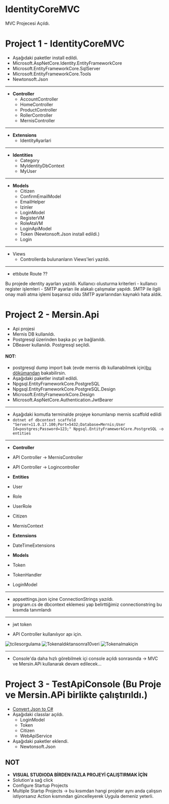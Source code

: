 
# IdentityCoreMVC
MVC Projecesi Açıldı.


# Project 1 - IdentityCoreMVC
- Aşağıdaki paketler install edildi.
- Microsoft.AspNetCore.Identity.EntityFrameworkCore
- Microsoft.EntityFrameworkCore.SqlServer
- Microsoft.EntityFrameworkCore.Tools
- Newtonsoft.Json
------------------------------------------------------
- **Controller**
  - AccountController
  - HomeController
  - ProductController
  - RollerController
  - MernisController
------------------------------------------------------
- **Extensions**
  - IdentityAyarlari
------------------------------------------------------
- **Identities**
  - Category
  - MyIdentityDbContext
  - MyUser
------------------------------------------------------
- **Models**
  - Citizen
  - ConfirmEmailModel
  - EmailHelper
  - Izinler
  - LoginModel
  - RegisterVM
  - RoleAtaVM
  - LoginApiModel
  - Token (Newtonsoft.Json install edildi.)
  - Login
------------------------------------------------------
- Views
  - Controllerda bulunanların Views'leri yazıldı.
------------------------------------------------------

- ettıbute Route ??

Bu projede ıdentity ayarları yazıldı. Kullanıcı olusturma kriterleri - kullanıcı register işlemleri - SMTP ayarları ile alakalı çalışmalar yapıldı.
SMTP ile ilgili onay maili atma işlemi başarısız oldu SMTP ayarlarından kaynaklı hata aldık.

# Project 2 - Mersin.Api
- Api projesi 
- Mernis DB kullanıldı. 
- Postgresql üzerinden başka pc ye bağlanıldı.
- DBeaver kullanıldı. Postgresql seçildi.
#### NOT:
- postgresql dump import bak (evde mernis db kullanabilmek için)[bu dökümandan](https://www.postgresql.org/docs/current/backup-dump.html) bakabilirsin.
- Aşağıdaki paketler install edildi.
- Npgsql.EntityFrameworkCore.PostgreSQL
- Npgsql.EntityFrameworkCore.PostgreSQL.Design
- Microsoft.EntityFrameworkCore.Design
- Microsoft.AspNetCore.Authentication.JwtBearer
------------------------------------------------------
- Aşağıdaki komutla terminalde projeye konumlanıp mernis scaffold edildi
- `dotnet ef dbcontext scaffold "Server=11.0.17.100;Port=5432;Database=Mernis;User Id=postgres;Password=123;" Npgsql.EntityFrameworkCore.PostgreSQL -o entities`
------------------------------------------------------
- **Controller**
- API Controller -> MernisController 
- API Controller -> Logincontroller 

- **Entities** 
- User
- Role
- UserRole
- Citizen
- MernisContext

- **Extensions**
- DateTimeExtensions

- **Models**
- Token
- TokenHandler
- LoginModel
------------------------------------------------------
- appsettings.json içine ConnectionStrings yazıldı.
- program.cs de dbcontext eklemesi yap belirttiğimiz connectionstring bu kısımda tanımlandı
------------------------------------------------------
- jwt token


- API Controller kullanılıyor apı için.

![tcilesorgulama](https://user-images.githubusercontent.com/101207897/211054641-3592af6a-897a-4868-b98b-29177ed750ba.png)
![Tokenaldıktansonra10veri](https://user-images.githubusercontent.com/101207897/211054645-7f1a80f7-902c-4452-84e0-c2b689ede7d7.png)
![Tokenalmakiçin](https://user-images.githubusercontent.com/101207897/211054650-adf8efce-7047-4a1a-b04c-821c01222984.png)

------------------------------------------------------------------------------------
- Console'da daha hızlı görebilmek içi console açıldı sonrasında -> MVC ve Mersin.APi kullanarak devam edilecek...

# Project 3 - TestApiConsole  (Bu Proje ve Mersin.APi birlikte çalıştırıldı.)
- [Convert Json to C#](https://json2csharp.com/)
- Aşağıdaki classlar açıldı.
  - LoginModel
  - Token
  - Citizen
  - WebApiService
- Aşağıdaki paketler eklendi.
  - Newtonsoft.Json

## NOT
- **VISUAL STUDIODA BİRDEN FAZLA PROJEYİ ÇALIŞTIRMAK İÇİN**
- Solution'a sağ click 
- Configure Startup Projects
- Multiple Startıp Projects -> bu kısımdan hangi projeler aynı anda çalışsın istiyorsanız Action kısmından güncelleyerek Uygula demeniz yeterli.
  

